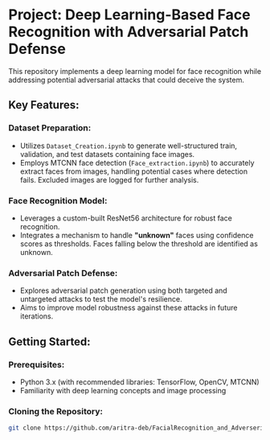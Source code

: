 # Project: Deep Learning-Based Face Recognition with Adversarial Patch Defense 

This repository implements a deep learning model for face recognition while addressing potential adversarial attacks that could deceive the system.

## Key Features:

### Dataset Preparation:
- Utilizes `Dataset_Creation.ipynb` to generate well-structured train, validation, and test datasets containing face images.
- Employs MTCNN face detection (`Face_extraction.ipynb`) to accurately extract faces from images, handling potential cases where detection fails. Excluded images are logged for further analysis.

### Face Recognition Model:
- Leverages a custom-built ResNet56 architecture for robust face recognition.
- Integrates a mechanism to handle **"unknown"** faces using confidence scores as thresholds. Faces falling below the threshold are identified as unknown.

### Adversarial Patch Defense:
- Explores adversarial patch generation using both targeted and untargeted attacks to test the model's resilience.
- Aims to improve model robustness against these attacks in future iterations.

## Getting Started:

### Prerequisites:
- Python 3.x (with recommended libraries: TensorFlow, OpenCV, MTCNN)
- Familiarity with deep learning concepts and image processing

### Cloning the Repository:
```bash
git clone https://github.com/aritra-deb/FacialRecognition_and_Adverserial_Patch_Attack_On_them.git

